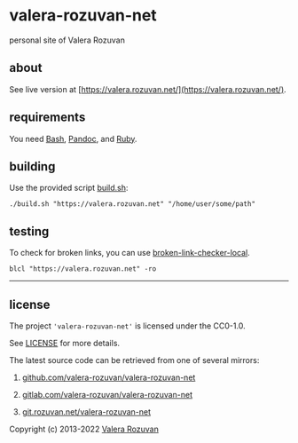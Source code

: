 # valera-rozuvan-net

personal site of Valera Rozuvan

## about

See live version at [https://valera.rozuvan.net/](https://valera.rozuvan.net/).

## requirements

You need [Bash](https://www.gnu.org/software/bash/), [Pandoc](https://pandoc.org/), and [Ruby](https://www.ruby-lang.org/).

## building

Use the provided script [build.sh](./build.sh):

```shell
./build.sh "https://valera.rozuvan.net" "/home/user/some/path"
```

## testing

To check for broken links, you can use [broken-link-checker-local](https://www.npmjs.com/package/broken-link-checker-local).

```shell
blcl "https://valera.rozuvan.net" -ro
```

---

## license

The project `'valera-rozuvan-net'` is licensed under the CC0-1.0.

See [LICENSE](./LICENSE) for more details.

The latest source code can be retrieved from one of several mirrors:

1. [github.com/valera-rozuvan/valera-rozuvan-net](https://github.com/valera-rozuvan/valera-rozuvan-net)

2. [gitlab.com/valera-rozuvan/valera-rozuvan-net](https://gitlab.com/valera-rozuvan/valera-rozuvan-net)

3. [git.rozuvan.net/valera-rozuvan-net](https://git.rozuvan.net/valera-rozuvan-net)

Copyright (c) 2013-2022 [Valera Rozuvan](https://valera.rozuvan.net/)
